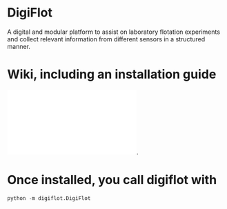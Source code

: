 # DigiFlot

A digital and modular platform to assist on laboratory flotation experiments and collect relevant information from different sensors in a structured manner.

# Wiki, including an installation guide

![wiki](docs/welcome.md).

# Once installed, you call digiflot with 

```python
python -m digiflot.DigiFlot
``` 
